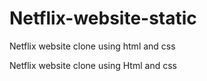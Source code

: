 # Netflix-website-static
Netflix website clone using html and css 

Netflix website clone using Html and css
